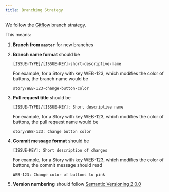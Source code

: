 ```yaml
---
title: Branching Strategy
---
```

We follow the [Gitflow](https://www.atlassian.com/git/tutorials/comparing-workflows/gitflow-workflow) branch strategy. 

This means:

1. **Branch from `master`** for new branches

2. **Branch name format** should be 
    
    `[ISSUE-TYPE]/[ISSUE-KEY]-short-descriptive-name`

    For example, for a Story with key WEB-123, which modifies the color of buttons, the branch name would be

    `story/WEB-123-change-button-color`

3. **Pull request title** should be 

    `[ISSUE-TYPE]/[ISSUE-KEY]: Short descriptive name`
    
    For example, for a Story with key WEB-123, which modifies the color of buttons, the pull request name would be
    
    `story/WEB-123: Change button color`

4. **Commit message format** should be

     `[ISSUE-KEY]: Short description of changes`

   For example, for a Story with key WEB-123, which modifies the color of buttons, the commit message should read

     `WEB-123: Change color of buttons to pink`

5. **Version numbering** should follow [Semantic Versioning 2.0.0](http://semver.org/)
